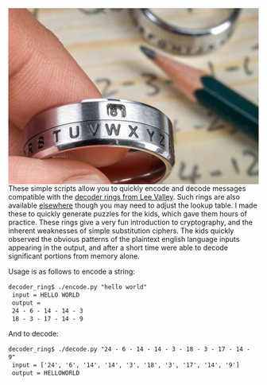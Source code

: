 <img src="ring.jpg" width="512" align="right"/>

These simple scripts allow you to quickly encode and decode messages compatible with the [decoder rings from Lee Valley](https://www.leevalley.com/en-us/shop/home/toys-and-games/toys/110774-secret-decoder-rings). Such rings are also available [elsewhere](https://www.amazon.com/Decoder-Ring-Secret-Window-Silver/dp/B006IVX7TG) though you may need to adjust the lookup table. I made these to quickly generate puzzles for the kids, which gave them hours of practice. These rings give a very fun introduction to cryptography, and the inherent weaknesses of simple substitution ciphers. The kids quickly observed the obvious patterns of the plaintext english language inputs appearing in the output, and after a short time were able to decode significant portions from memory alone.


Usage is as follows to encode a string:

    decoder_ring$ ./encode.py "hello world"
     input = HELLO WORLD
     output =
     24 - 6 - 14 - 14 - 3
     18 - 3 - 17 - 14 - 9

And to decode:

    decoder_ring$ ./decode.py "24 - 6 - 14 - 14 - 3 - 18 - 3 - 17 - 14 - 9"
     input = ['24', '6', '14', '14', '3', '18', '3', '17', '14', '9']
     output = HELLOWORLD

